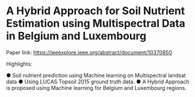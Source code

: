 # A Hybrid Approach for Soil Nutrient Estimation using Multispectral Data in Belgium and Luxembourg

Paper link: https://ieeexplore.ieee.org/abstract/document/10370850

Highlights:

● Soil nutrient prediction using Machine learning on Multispectral landsat data
● Using LUCAS Topsoil 2015 ground truth data.
● A Hybrid Approach is proposed using Machine learning for Belgium and Luxembourg regions.
